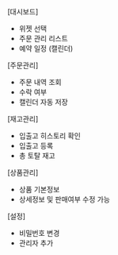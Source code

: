 [대시보드]
- 위젯 선택
- 주문 관리 리스트
- 예약 일정 (캘린더)

[주문관리]
- 주문 내역 조회
- 수락 여부 
- 캘린더 자동 저장

[재고관리]
- 입출고 히스토리 확인
- 입출고 등록
- 총 토탈 재고

[상품관리]
- 상품 기본정보
- 상세정보 및 판매여부 수정 가능

[설정]
- 비밀번호 변경
- 관리자 추가
